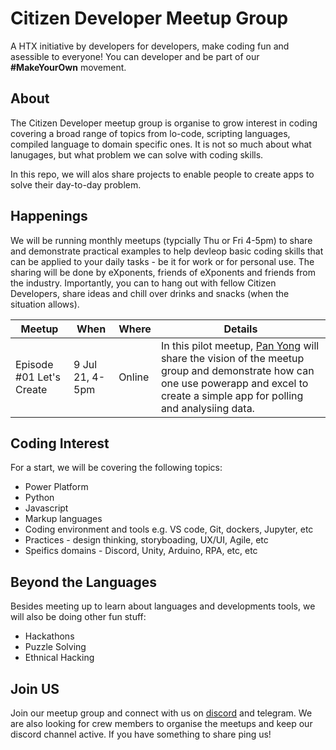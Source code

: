 # Citizen Developer Meetup Group
A HTX initiative by developers for developers, make coding fun and asessible to everyone! You can developer and be part of our **#MakeYourOwn** movement.

## About
The Citizen Developer meetup group is organise to grow interest in coding covering a broad range of topics from lo-code, scripting languages, compiled language to domain specific ones. It is not so much about what lanugages, but what problem we can solve with coding skills.

In this repo, we will alos share projects to enable people to create apps to solve their day-to-day problem.

## Happenings
We will be running monthly meetups (typcially Thu or Fri 4-5pm) to share and demonstrate practical examples to help devleop basic coding skills that can be applied to your daily tasks - be it for work or for personal use. The sharing will be done by eXponents, friends of eXponents and friends from the industry. Importantly, you can to hang out with fellow Citizen Developers, share ideas and chill over drinks and snacks (when the situation allows).

|Meetup|When|Where|Details|
|---|---|---|---|
|Episode #01 Let's Create|9 Jul 21, 4-5pm| Online|In this pilot meetup, [Pan Yong](https://www.linkedin.com/in/ngpanyong/) will share the vision of the meetup group and demonstrate how can one use powerapp and excel to create a simple app for polling and analysiing data.|



## Coding Interest
For a start, we will be covering the following topics:
- Power Platform 
- Python
- Javascript
- Markup languages
- Coding environment and tools e.g. VS code, Git, dockers, Jupyter, etc
- Practices - design thinking, storyboading, UX/UI, Agile, etc
- Speifics domains - Discord, Unity, Arduino, RPA, etc, etc 

## Beyond the Languages
Besides meeting up to learn about languages and developments tools, we will also be doing other fun stuff:
- Hackathons
- Puzzle Solving
- Ethnical Hacking
 

## Join US
Join our meetup group and connect with us on [discord](https://discord.gg/DRC96Rhb9r) and telegram. We are also looking for crew members to organise the meetups and keep our discord channel active. If you have something to share ping us!

